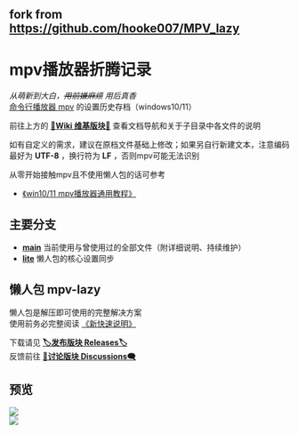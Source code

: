 ## fork from https://github.com/hooke007/MPV_lazy

# mpv播放器折腾记录

_从萌新到大白，<s>用前嫌麻烦</s> 用后真香_  
[命令行播放器 mpv](https://github.com/mpv-player/mpv) 的设置历史存档（windows10/11）

前往上方的 [**📖Wiki 维基版块📖**](../../wiki) 查看文档导航和关于子目录中各文件的说明

如有自定义的需求，建议在原档文件基础上修改；如果另自行新建文本，注意编码最好为 **UTF-8** ，换行符为 **LF** ，否则mpv可能无法识别  

从零开始接触mpv且不使用懒人包的话可参考
- [《win10/11 mpv播放器通用教程》](https://hooke007.github.io/unofficial/mpv_start.html)  

## 主要分支

- [**main**](https://github.com/hooke007/MPV_lazy/tree/main) 当前使用与曾使用过的全部文件（附详细说明、持续维护）
- [**lite**](https://github.com/hooke007/MPV_lazy/tree/lite) 懒人包的核心设置同步

## 懒人包 mpv-lazy

懒人包是解压即可使用的完整解决方案  
使用前务必完整阅读 [《新快速说明》](https://github.com/hooke007/MPV_lazy/discussions/194)  

下载请见 [**🏷发布版块 Releases🏷**](../../releases)  
反馈前往 [**💬讨论版块 Discussions🗨️**](../../discussions)

## 预览

![](https://github.com/hooke007/MPV_lazy/blob/lite/Temp/mpv-lazy-lite.png)  
![](https://github.com/hooke007/MPV_lazy/blob/obs/Temp/IMG/index-%E6%96%B0%E7%95%8C%E9%9D%A2%E4%B8%8E%E4%B8%8A%E4%B8%8B%E6%96%87%E8%8F%9C%E5%8D%95.webp)
